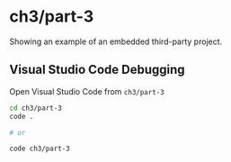 # ch3/part-3

Showing an example of an embedded third-party project.

## Visual Studio Code Debugging

Open Visual Studio Code from `ch3/part-3`

```bash
cd ch3/part-3
code .

# or

code ch3/part-3
```
